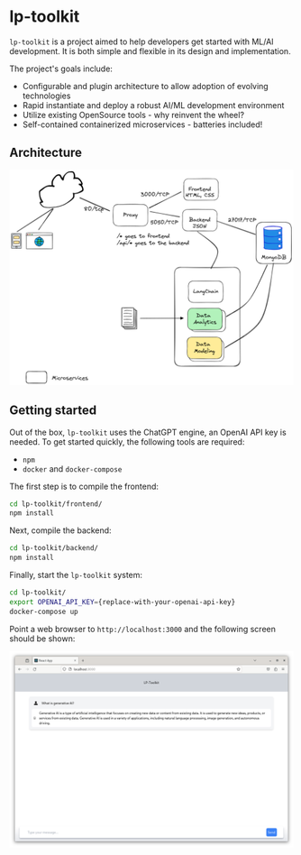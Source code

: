# lp-toolkit

`lp-toolkit` is a project aimed to help developers get started with ML/AI development. It is both simple and flexible in its design and implementation.  

The project's goals include:

- Configurable and plugin architecture to allow adoption of evolving technologies
- Rapid instantiate and deploy a robust AI/ML development environment
- Utilize existing OpenSource tools - why reinvent the wheel?
- Self-contained containerized microservices - batteries included!

## Architecture

![archictecture](resources/lp-toolkit-architecture-2023-12-03.png)

## Getting started

Out of the box, `lp-toolkit` uses the ChatGPT engine, an OpenAI API key is needed.  To get started quickly, the following tools are required:

- `npm`
- `docker` and `docker-compose`

The first step is to compile the frontend:

```bash
cd lp-toolkit/frontend/
npm install
```

Next, compile the backend:

```bash
cd lp-toolkit/backend/
npm install
```

Finally, start the `lp-toolkit` system:

```bash
cd lp-toolkit/
export OPENAI_API_KEY={replace-with-your-openai-api-key}
docker-compose up
```

Point a web browser to `http://localhost:3000` and the following screen should be shown:

![image](resources/lp-toolkit-initial-window.png)
